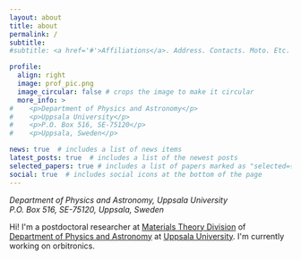 ```yaml
---
layout: about
title: about
permalink: /
subtitle: 
#subtitle: <a href='#'>Affiliations</a>. Address. Contacts. Moto. Etc.

profile:
  align: right
  image: prof_pic.png
  image_circular: false # crops the image to make it circular
  more_info: >
#    <p>Department of Physics and Astronomy</p>
#    <p>Uppsala University</p>
#    <p>P.O. Box 516, SE-75120</p>
#    <p>Uppsala, Sweden</p>

news: true  # includes a list of news items
latest_posts: true  # includes a list of the newest posts
selected_papers: true # includes a list of papers marked as "selected={true}"
social: true  # includes social icons at the bottom of the page
---
```


<em>
Department of Physics and Astronomy, Uppsala University <br>
P.O. Box 516, SE-75120, Uppsala, Sweden 
</em>

<br>

Hi! I'm a postdoctoral researcher at <a href="https://www.physics.uu.se/research/materials-theory/" target="_blank">Materials Theory Division</a> of <a href="https://www.physics.uu.se/" target="_blank">Department of Physics and Astronomy</a> at <a href="https://www.uu.se/" target="_blank">Uppsala University</a>. I'm currently working on orbitronics. 
